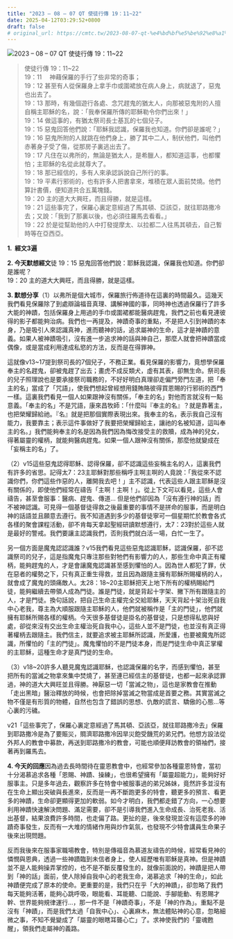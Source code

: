 ```yaml
---
title: "2023 – 08 – 07 QT 使徒行傳 19：11~22"
date: 2025-04-12T03:29:52+0800
draft: false
# original_url: https://cmtc.tw/2023-08-07-qt-%e4%bd%bf%e5%be%92%e8%a1%8c%e5%82%b3-19%ef%bc%9a1122
---
```


![2023 – 08 – 07 QT  使徒行傳 19：11\~22](/images/qt.jpg  "2023 – 08 – 07 QT  使徒行傳 19：11\~22")

> 使徒行傳 19：11\~22  
> 19：11 　神藉保羅的手行了些非常的奇事；  
> 19：12 甚至有人從保羅身上拿手巾或圍裙放在病人身上，病就退了，惡鬼也出去了。  
> 19：13 那時，有幾個遊行各處、念咒趕鬼的猶太人，向那被惡鬼附的人擅自稱主耶穌的名，說：「我奉保羅所傳的耶穌勒令你們出來！」  
> 19：14 做這事的，有猶太祭司長士基瓦的七個兒子。  
> 19：15 惡鬼回答他們說：「耶穌我認識，保羅我也知道。你們卻是誰呢？」  
> 19：16 惡鬼所附的人就跳在他們身上，勝了其中二人，制伏他們，叫他們赤著身子受了傷，從那房子裏逃出去了。  
> 19：17 凡住在以弗所的，無論是猶太人，是希臘人，都知道這事，也都懼怕；主耶穌的名從此就尊大了。  
> 19：18 那已經信的，多有人來承認訴說自己所行的事。  
> 19：19 平素行邪術的，也有許多人把書拿來，堆積在眾人面前焚燒。他們算計書價，便知道共合五萬塊錢。  
> 19：20 主的道大大興旺，而且得勝，就是這樣。  
> 19：21 這些事完了，保羅心裏定意經過了馬其頓、亞該亞，就往耶路撒冷去；又說：「我到了那裏以後，也必須往羅馬去看看。」  
> 19：22 於是從幫助他的人中打發提摩太、以拉都二人往馬其頓去，自己暫時等在亞西亞。

**1.  經文3遍**

**2. 今天默想經文**徒 19：15 惡鬼回答他們說：耶穌我認識，保羅我也知道。你們卻是誰呢？  
19：20 主的道大大興旺，而且得勝，就是這樣。

**3. 默想分享**（1）以弗所是個大城市，保羅旅行佈道待在這裏的時間最久。這幾天我們看見保羅除了到處辯論福音真理、講解神國的事，同時神也透過保羅行了許多大能的神蹟，包括保羅身上用過的手巾或圍裙都能醫病趕鬼，我們之前也看見連彼得的影子都能夠治病。我們也一再提及，神蹟奇事的重點，不是把人引到神蹟的本身，乃是吸引人來認識真神，進而聽神的話，追求屬神的生命，這才是神蹟的意義。如果人被神蹟吸引，沒有進一步追求神的話與神自己，那麼人就會把神蹟當成偶像，或是當成利用達成私慾的方法，反而是在得罪神。

這就像v13\~17提到祭司長的7個兒子，不務正業。看見保羅的影響力，竟想學保羅奉主的名趕鬼，卻被鬼趕了出去；畫虎不成反類犬，虛有其表，卻無生命。祭司長的兒子照理說也是要承接祭司職務的，不好好明白真理卻走偏門旁門左道，把「奉主的名」當成了「咒語」，使我們想起曾經想用錢賄賂彼得買恩賜的行邪術的西門一樣。這裏我們看見一個人如果跟神沒有關係，「奉主的名」對他而言就沒有一點意義。「奉主的名」不是咒語，康來昌牧師：「什麼叫『奉主的名』？就是靠著主，也把榮耀歸給祂。『名』就是把那個實際表現出來。我奉主的名，表示我自己沒有能力，我要靠主；表示這件事做好了我要把榮耀歸給主，讓祂的名被知道，這叫奉主的名。」我們能夠奉主的名是因為我們因為悔改接受主的救贖，成為神的兒女，得著屬靈的權柄，就能夠醫病趕鬼。如果一個人跟神沒有關係，那麼他就變成在「妄稱主的名」了。

（2）v15這些惡鬼認得耶穌、認得保羅，卻不認識這些妄稱主名的人，這裏我們有許多的省思。記得太7：23主耶穌對那些稱呼主啊主啊的人竟說：「我從來不認識你們，你們這些作惡的人，離開我去吧！」主不認識，代表這些人跟主耶穌是沒有關係的，即使他們經常在禱告「主啊！主啊！」。從上下文可以看見，這些人會禱告，甚至會服事：醫病、趕鬼、傳道… 但是他們卻因為「沒有遵行神的話」而不被神認識。可見得一個基督徒得救之後最重要的事情不是拼命的服事，而是明白神的話語並且願意去遵行。我不知道遇到多少的基督徒寧可一個星期忙於教會各式各樣的聚會課程活動，卻不肯每天拿起聖經研讀默想遵行，太7：23對於這些人就是最好的警戒。我們要讓主認識我們，否則我們就白活一場，白忙一生了。

另一個方面是魔鬼認認識誰？v15我們看見這些惡鬼認識耶穌，認識保羅，卻不認識祭司的兒子，這是指魔鬼只專注那些對牠們有影響力的人，那些生命中真正有權柄，能夠趕鬼的人，才是會讓魔鬼認識甚至感到懼怕的人。因為世人都犯了罪，伏在惡者的權勢之下，只有真正重生得救，並且因為跟隨主擁有耶穌所賜權柄的人，就會成了魔鬼的頭痛敵人。太28：18\~20主耶穌把天上地下所有的權柄賜給門徒，能夠繼續去帶領人成為門徒。誰是門徒，就是背起十字架、撇下所有跟隨主的人，才是門徒。換句話說，把自己生命主權完全交給耶穌，天天背起十架治死自我中心老我，尊主為大順服跟隨主耶穌的人，他們就被稱作是「主的門徒」，他們就擁有耶穌所賜各樣的權柄。今天很多基督徒是掛名的基督徒，只是想得私慾與好處，卻從來沒有交出生命主權治死自我中心，這些人並不是門徒，也並沒有真正得著權柄去跟隨主。我們信主，就要追求被主耶穌所認識，所愛護，也要被魔鬼所認識，所懼怕的「主的門徒」。魔鬼懼怕的不是門徒本身，而是門徒生命中真正掌權的主耶穌，這種生命才是真門徒的生命。

（3）v18\~20許多人聽見魔鬼認識耶穌，也認識保羅的名字，而感到懼怕，甚至把所有的當滅之物拿來集中焚燒了，甚至連已經信主的基督徒，也都一起來承認罪過，神的道大大興旺並且得勝。神厭惡一切「當滅之物」，這也是家教會在推動「走出黑暗」醫治釋放的時候，也會把除掉當滅之物當成是首要之務。其實當滅之物不僅是有形質的物體，自然也包含了錯誤的思想、仇敵的謊言、驕傲的心態…等心裏的污穢。

v21「這些事完了，保羅心裏定意經過了馬其頓、亞該亞，就往耶路撒冷去」保羅到耶路撒冷是為了要賑災，賙濟耶路撒冷因旱災飽受饑荒的弟兄們。他想方設法從外邦人的教會中募款，再送到耶路撒冷的教會，可能也順便拜訪教會的領袖們，接著再到羅馬去。

**4. 今天的回應**因為過去長時間待在靈恩教會中，也經常參加各種靈恩特會，當初十分渴慕追求各種「恩賜、神蹟、操練」，也很希望擁有「屬靈超能力」，能夠好好服事主。只是多年過去，觀察許多在特會中被服事過的弟兄姊妹，竟然許多並沒有在生命上顯出突破與長進來，反而是一再不斷跑更多的特會，聽更多的預言、看更多的神蹟，生命卻更顯得更加的軟弱。如今才明白，我們都走錯了方向，一心想要利用神蹟快速解決問題、滿足需要，卻不是引導我們進入生命成長、治死老我、活出基督，結果浪費許多時間，也走偏了路。更扯的是，後來發現並沒有這麼多的神蹟奇事發生，反而有一大堆的情緒作用與炒作氣氛，也發現不少特會講員生命果子後來出現問題。

反而我後來在服事家職場教會，特別是傳福音為慕道友禱告的時候，經常看見神的憐憫與恩典，透過一些神蹟臨到未信者身上，使人經歷唯有耶穌是真神。但是神蹟並不是人能夠操弄掌控的，也不是不斷反覆發生的，就像前面說的，神蹟是把人帶到「神的話」面前，使人除掉自我中心的老我生命，渴慕追求「神的生命」，如此神蹟便完成了原本的使命。更重要的是，我們只在乎「大的神蹟」，卻忽略了我們每天能夠活著，能夠心跳呼吸，眼能看、耳能聽、口能說、手腳能動、有恩賜才幹、世界能夠規律運行…，那一件不是「神蹟奇事」，不是「神的作為」。重點不是沒有「神蹟」，而是我們太過「自我中心」、心裏麻木，無法體貼神的心意，忽略細微之事，不知不覺變成了「屬靈的眼瞎耳聾心亡」了。求神使我們的「靈魂甦醒」，領我們走屬神的義路。